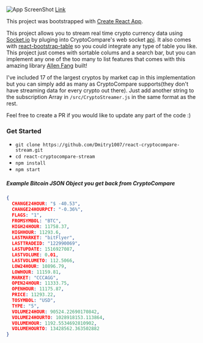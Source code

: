 ![App ScreenShot](./app-screanshot.png?raw=true "React CryptoCompare Stream")
[Link](https://dmitry1007.github.io/react-cryptocompare-stream/)

This project was bootstrapped with [Create React App](https://github.com/facebookincubator/create-react-app).

This project allows you to stream real time crypto currency data using [Socket.io](https://socket.io/) by pluging into CryptoCompare's web socket [api](https://www.cryptocompare.com/api/?javascript#-api-web-socket-). It also comes with [react-bootstrap-table](https://allenfang.github.io/react-bootstrap-table/index.html) so you could integrate any type of table you like. This project just comes with sortable colums and a search bar, but you can implement any one of the too many to list features that comes with this amazing library [Allen Fang](https://github.com/AllenFang) built!

I've included 17 of the largest cryptos by market cap in this implementation but you can simply add as many as CryptoCompare supports(they don't have streaming data for every crypto out there). Just add another string to the subscription Array in `/src/CryptoStreamer.js` in the same format as the rest.

Feel free to create a PR if you would like to update any part of the code :)


### Get Started
- `git clone https://github.com/Dmitry1007/react-cryptocompare-stream.git`
- `cd react-cryptocompare-stream`
- `npm install`
- `npm start`


##### Example Bitcoin JSON Object you get back from CryptoCompare

```json
{
  CHANGE24HOUR: "$ -40.53",
  CHANGE24HOURPCT: "-0.36%",
  FLAGS: "1",
  FROMSYMBOL: "BTC",
  HIGH24HOUR: 11758.37,
  HIGHHOUR: 11293.6,
  LASTMARKET: "bitFlyer",
  LASTTRADEID: "122990069",
  LASTUPDATE: 1516927087,
  LASTVOLUME: 0.01,
  LASTVOLUMETO: 112.5066,
  LOW24HOUR: 10896.79,
  LOWHOUR: 11159.81,
  MARKET: "CCCAGG",
  OPEN24HOUR: 11333.75,
  OPENHOUR: 11175.87,
  PRICE: 11293.22,
  TOSYMBOL: "USD",
  TYPE: "5",
  VOLUME24HOUR: 90524.22690170842,
  VOLUME24HOURTO: 1028918153.113864,
  VOLUMEHOUR: 1192.5534692810902,
  VOLUMEHOURTO: 13428562.363502882
}
```
